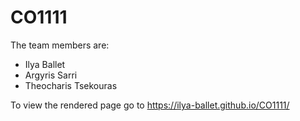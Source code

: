 # CO1111

The team members are:
- Ilya Ballet
- Argyris Sarri
- Theocharis Tsekouras

To view the rendered page go to
https://ilya-ballet.github.io/CO1111/

